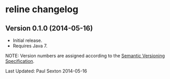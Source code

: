 reline changelog
================

Version 0.1.0 (2014-05-16)
--------------------------
- Initial release.
- Requires Java 7.

	
NOTE: Version numbers are assigned according to the [Semantic Versioning Specification](http://semver.org).

Last Updated: 
Paul Sexton
2014-05-16
